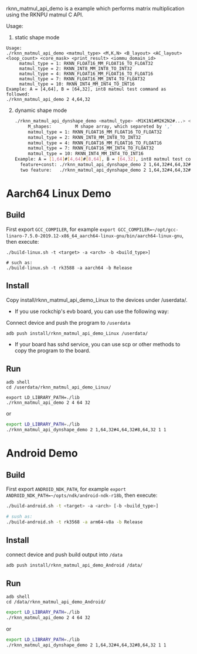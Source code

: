 rknn_matmul_api_demo is a example which performs matrix multiplication using the RKNPU matmul C API.

Usage:

1. static shape mode

```
Usage:
./rknn_matmul_api_demo <matmul_type> <M,K,N> <B_layout> <AC_layout> <loop_count> <core_mask> <print_result> <iommu_domain_id>
     matmul_type = 1: RKNN_FLOAT16_MM_FLOAT16_TO_FLOAT32
     matmul_type = 2: RKNN_INT8_MM_INT8_TO_INT32
     matmul_type = 4: RKNN_FLOAT16_MM_FLOAT16_TO_FLOAT16
     matmul_type = 7: RKNN_FLOAT16_MM_INT4_TO_FLOAT32
     matmul_type = 10: RKNN_INT4_MM_INT4_TO_INT16
Example: A = [4,64], B = [64,32], int8 matmul test command as followed:
./rknn_matmul_api_demo 2 4,64,32
```



2. dynamic shape mode

   ```sh
   ./rknn_matmul_api_dynshape_demo <matmul_type> <M1K1N1#M2K2N2#...> <B_layout> <AC_layout> <loop_count> <core_mask>
        M_shapes:         M shape array, which separeted by ',' 
        matmul_type = 1: RKNN_FLOAT16_MM_FLOAT16_TO_FLOAT32
        matmul_type = 2: RKNN_INT8_MM_INT8_TO_INT32
        matmul_type = 4: RKNN_FLOAT16_MM_FLOAT16_TO_FLOAT16
        matmul_type = 7: RKNN_FLOAT16_MM_INT4_TO_FLOAT32
        matmul_type = 10: RKNN_INT4_MM_INT4_TO_INT16
   Example: A = [1,64]#[4,64]#[8,64], B = [64,32], int8 matmul test command as followed:
     feature+const: ./rknn_matmul_api_dynshape_demo 2 1,64,32#4,64,32#8,64,32 1 1
     two feature:   ./rknn_matmul_api_dynshape_demo 2 1,64,32#4,64,32#8,64,32 2 1
   ```

   

# Aarch64 Linux Demo
## Build

First export `GCC_COMPILER`, for example `export GCC_COMPILER=~/opt/gcc-linaro-7.5.0-2019.12-x86_64_aarch64-linux-gnu/bin/aarch64-linux-gnu`, then execute:

```
./build-linux.sh -t <target> -a <arch> -b <build_type>]

# such as: 
./build-linux.sh -t rk3588 -a aarch64 -b Release
```

## Install

Copy install/rknn_matmul_api_demo_Linux to the devices under /userdata/.

- If you use rockchip's evb board, you can use the following way:

Connect device and push the program to `/userdata`

```
adb push install/rknn_matmul_api_demo_Linux /userdata/
```

- If your board has sshd service, you can use scp or other methods to copy the program to the board.

## Run

```
adb shell
cd /userdata/rknn_matmul_api_demo_Linux/
```

```
export LD_LIBRARY_PATH=./lib
./rknn_matmul_api_demo 2 4 64 32
```

or

```sh
export LD_LIBRARY_PATH=./lib
./rknn_matmul_api_dynshape_demo 2 1,64,32#4,64,32#8,64,32 1 1
```



# Android Demo

## Build

First export `ANDROID_NDK_PATH`, for example `export ANDROID_NDK_PATH=~/opts/ndk/android-ndk-r18b`, then execute:

```sh
./build-android.sh -t <target> -a <arch> [-b <build_type>]

# sush as: 
./build-android.sh -t rk3568 -a arm64-v8a -b Release
```

## Install

connect device and push build output into `/data`

```sh
adb push install/rknn_matmul_api_demo_Android /data/
```

## Run

```
adb shell
cd /data/rknn_matmul_api_demo_Android/
```

```sh
export LD_LIBRARY_PATH=./lib
./rknn_matmul_api_demo 2 4 64 32
```

or

```sh
export LD_LIBRARY_PATH=./lib
./rknn_matmul_api_dynshape_demo 2 1,64,32#4,64,32#8,64,32 1 1
```

